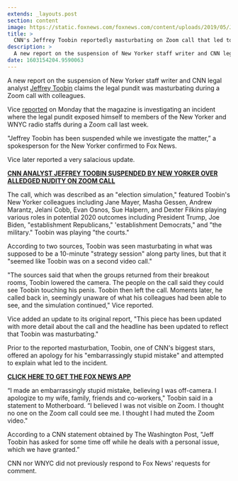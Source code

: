 ```yaml
--- 
extends: _layouts.post 
section: content 
image: https://static.foxnews.com/foxnews.com/content/uploads/2019/05/Jeffrey-Toobin-CNN.jpg 
title: > 
  CNN's Jeffrey Toobin reportedly masturbating on Zoom call that led to New Yorker suspension 
description: > 
  A new report on the suspension of New Yorker staff writer and CNN legal analyst Jeffrey Toobin claims the legal pundit was masturbating during a Zoom call with colleagues.Vice reported on Monday that the magazine is investigating an incident where the legal pundit exposed himself to members of the New Yorker and WNYC radio staffs during a Zoom call last week."Jeffrey Toobin has been suspended while we investigate the matter,” a spokesperson for the New Yorker confirmed to Fox News."The sources said that when the groups returned from their breakout rooms, Toobin lowered the camera.Prior to the reported masturbation, Toobin, one of CNN's biggest stars, offered an apology for his "embarrassingly stupid mistake" and attempted to explain what led to the incident. 
date: 1603154204.9590063 
--- 
```

<div><p class="speakable">A new report on the suspension of New Yorker staff writer and CNN legal analyst&#160;<a href="https://www.foxnews.com/media/cnn-jeffery-toobin-democrats-wimps-weak-suprme-court">Jeffrey Toobin</a>&#160;claims the legal pundit was masturbating during a Zoom call with colleagues.</p><p class="ad gam"></p><p class="ad gam"></p><p class="ad gam"></p><p class="speakable">Vice <a href="https://www.vice.com/en/article/epdgm4/new-yorker-suspends-jeffrey-toobin-for-zoom-dick-incident">reported</a>&#160;on Monday that the magazine is investigating an incident where the legal pundit exposed himself to&#160;members of the&#160;New Yorker&#160;and WNYC radio staffs during a Zoom call last week.</p><p>"Jeffrey Toobin has been suspended while we investigate the matter,&#8221; a spokesperson for the New Yorker confirmed to Fox News.</p><p>Vice later reported a very&#160;salacious update.</p><p class="ad gam"></p><p><a href="https://www.foxnews.com/media/jeffrey-toobin-suspended-zoom-nudity-new-yorker-cnn"><strong>CNN ANALYST JEFFREY TOOBIN SUSPENDED BY NEW YORKER OVER ALLEDGED NUDITY ON ZOOM CALL</strong></a></p><p class="ad gam"></p><p>The call, which was described as an "election simulation," featured Toobin's New Yorker colleagues including Jane Mayer, Masha Gessen,&#160;Andrew Marantz,&#160;Jelani Cobb,&#160;Evan Osnos,&#160;Sue Halpern, and Dexter Filkins playing various roles in potential 2020 outcomes including President Trump, Joe Biden, "establishment Republicans," 'establishment Democrats," and "the military." Toobin was playing "the courts."</p><p>According to two sources, Toobin was seen masturbating in what was supposed to be a 10-minute "strategy session" along party lines, but that it "seemed like Toobin was on a second video call."</p><p class="ad gam"></p><p>"The sources said that when the groups returned from their breakout rooms, Toobin lowered the camera. The people on the call said they could see Toobin touching his penis. Toobin then left the call. Moments later, he called back in, seemingly unaware of what his colleagues had been able to see, and the simulation continued," Vice reported.&#160;</p><p class="ad gam"></p><p>Vice added an update to its original report, "This piece has been updated with more detail about the call and the headline has been updated to reflect that Toobin was masturbating."</p><p class="ad gam"></p><p>Prior to the reported masturbation, Toobin, one of CNN's biggest stars, offered an apology for his "embarrassingly stupid mistake"&#160;and attempted to explain what led to the incident.</p><p class="ad gam"></p><p><strong><a href="https://www.foxnews.com/apps-products" target="_blank">CLICK HERE TO GET THE FOX NEWS APP</a></strong></p><p>&#8220;I made an embarrassingly stupid mistake, believing I was off-camera. I apologize to my wife, family, friends and co-workers," Toobin said in a statement to&#160;Motherboard. &#8220;I believed I was not visible on Zoom. I thought no one on the Zoom call could see me. I thought I had muted the Zoom video."</p><p>According to a CNN statement obtained by&#160;The Washington Post, "Jeff Toobin has asked for some time off while he deals with a personal issue, which we have granted.&#8221;</p><p class="ad gam"></p><p class="ad gam"></p><p>CNN nor WNYC did not previously respond to Fox News' requests for comment.&#160;</p></div>